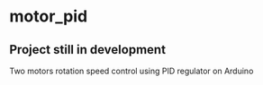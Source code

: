 # motor_pid
## Project still in development
Two motors rotation speed control using PID regulator on Arduino

